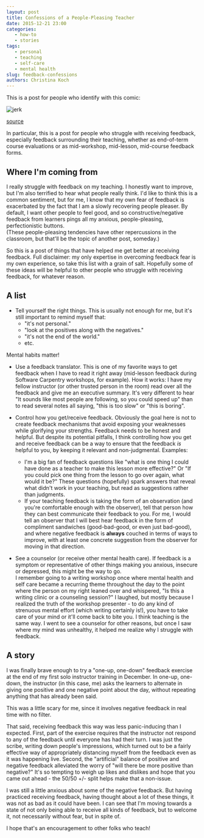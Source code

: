 ```yaml
---
layout: post
title: Confessions of a People-Pleasing Teacher
date: 2015-12-21 23:00
categories: 
   - how-to
   - stories
tags: 
   - personal
   - teaching
   - self-care
   - mental health
slug: feedback-confessions
authors: Christina Koch
---
```


This is a post for people who identify with this comic: 

![jerk](http://www.deathbulge.com/images/comics/155.jpg)

[source](http://www.deathbulge.com/comics/155)

In particular, this is a post for people who struggle with receiving feedback, 
especially feedback surrounding their teaching, whether as end-of-term course 
evaluations or as mid-workshop, mid-lesson, mid-course feedback forms.  

## Where I'm coming from

I really struggle with feedback on my teaching.  I honestly want to improve, 
but I'm also terrified to hear what people really think.  I'd like to think
this is a common sentiment, but for me, I know that my own fear 
of feedback is exacerbated
by the fact that I am a slowly recovering people pleaser.  By default, I want 
other people to feel good, and so constructive/negative 
feedback from learners pings all my anxious, people-pleasing, perfectionistic buttons.  
(These people-pleasing tendencies have other repercussions in the classroom, but 
that'll be the topic of another post, someday.)  

So this is a post of things that have helped me get better at receiving feedback.  Full
disclaimer: my only expertise in overcoming feedback fear is my own experience, 
so take this list with a grain of salt.  Hopefully some of these ideas will be 
helpful to other people who struggle with receiving feedback, for whatever reason.  

## A list

* Tell yourself the right things.  This is usually not enough for me, but 
it's still important to remind myself that: 
    * "it's not personal."
    * "look at the positives along with the negatives."
    * "it's not the end of the world."  
	* etc.

Mental habits matter!  

* Use a feedback translator.  This is one of my favorite ways to get feedback when 
I have to read it right away (mid-lesson feedback during Software 
Carpentry workshops, for example). How it works: I have my fellow 
instructor (or other trusted person in the room) read over all the feedback and give me 
an executive summary.  It's very different to hear "It sounds like most people 
are following, so you could speed up" than to read several notes all saying, "this is 
too slow" or "this is boring".  

* Control how you get/receive feedback.  Obviously the goal here is not to 
create feedback mechanisms that avoid exposing your weaknesses while glorifying 
your strengths.  Feedback needs to be honest and helpful.  But despite its 
potential pitfalls, I think controlling how you get and receive feedback can be a way to 
ensure that the feedback *is* helpful to you, by keeping it relevant and 
non-judgmental.  Examples: 
    * I'm a big fan of feedback questions like "what is 
	one thing I could have done as a teacher to make this lesson more 
	effective?"  Or "If you could pick one thing from the lesson to go over 
	again, what would it be?"  These questions (hopefully) spark answers that 
	reveal what didn't work in your teaching, but read as suggestions 
	rather than judgments.  
	* If your teaching feedback is taking the form of an 
	observation (and you're comfortable enough with the observer), tell 
	that person how they can best communicate their feedback to you.  For me, 
	I would tell an observer that I will best hear feedback in the form of 
	compliment sandwiches (good-bad-good, or even just bad-good), and 
	where negative feedback is **always** couched in terms of ways to improve, 
	with at least one concrete suggestion from the observer 
	for moving in that direction.  

* See a counselor (or receive other mental health care).  If 
feedback is a symptom or representative of other 
things making you anxious, insecure 
or depressed, this might be the way to go.  
I remember going to a writing workshop 
once where mental health and self care became a recurring theme throughout the day 
to the 
point where the person on my right leaned over and whispered, "Is this a writing 
clinic or a counseling session?"  I laughed, but mostly because I realized the truth 
of the workshop presenter - to do any 
kind of strenuous mental effort (which writing certainly 
is!), you have to take care of your mind or it'll come back to bite you.  I think 
teaching is the same way.  I went to see a counselor for other reasons, but once 
I saw where my mind was unhealthy, it helped me realize why I struggle with feedback.  

## A story

I was finally brave enough to try a "one-up, one-down" feedback 
exercise at the end of my first solo instructor training in December.  In 
one-up, one-down, 
the instructor (in this case, me) asks the learners to alternate in giving 
one positive and one negative point about the day, without repeating anything 
that has already been said. 

This was a little scary for me, since it involves negative feedback in real time 
with no filter.  

That said, receiving feedback this way was less panic-inducing 
than I expected.  First, part of the exercise requires that the instructor not 
respond to any of the feedback until everyone has had their turn.  I 
was just the scribe, writing down people's impressions, which turned out 
to be a fairly effective way of appropriately distancing myself from the feedback 
even as it was happening live.  Second, the "artificial" balance of positive 
and negative feedback alleviated the worry of "will there be more positive than 
negative?"  It's so tempting to weigh up likes and dislikes and hope that you came 
out ahead - the 50/50 +/- split helps make that a non-issue.  

I was still a little anxious about some of the negative feedback.  But having practiced 
receiving feedback, having thought about a lot of these things, it was not as 
bad as it could have been.  I can see that I'm moving towards a state of not only 
being able to receive all kinds of feedback, but to welcome it, not necessarily 
without fear, but in spite of.  

I hope that's an encouragement to other folks who teach!  
